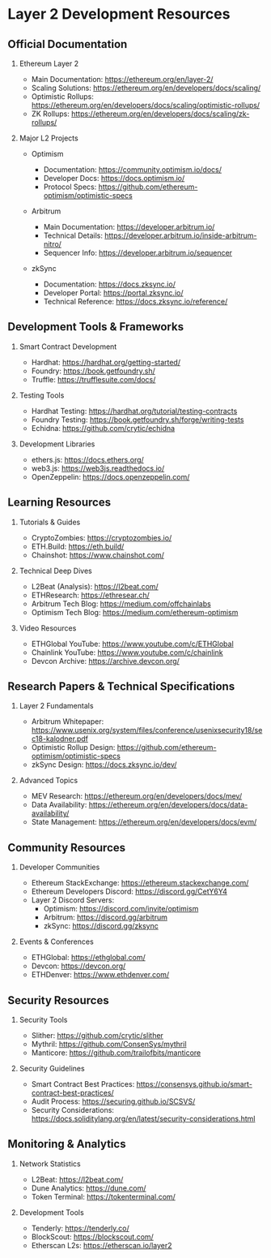 # Layer 2 Development Resources

## Official Documentation
1. Ethereum Layer 2
   - Main Documentation: https://ethereum.org/en/layer-2/
   - Scaling Solutions: https://ethereum.org/en/developers/docs/scaling/
   - Optimistic Rollups: https://ethereum.org/en/developers/docs/scaling/optimistic-rollups/
   - ZK Rollups: https://ethereum.org/en/developers/docs/scaling/zk-rollups/

2. Major L2 Projects
   - Optimism
     * Documentation: https://community.optimism.io/docs/
     * Developer Docs: https://docs.optimism.io/
     * Protocol Specs: https://github.com/ethereum-optimism/optimistic-specs
   
   - Arbitrum
     * Main Documentation: https://developer.arbitrum.io/
     * Technical Details: https://developer.arbitrum.io/inside-arbitrum-nitro/
     * Sequencer Info: https://developer.arbitrum.io/sequencer
   
   - zkSync
     * Documentation: https://docs.zksync.io/
     * Developer Portal: https://portal.zksync.io/
     * Technical Reference: https://docs.zksync.io/reference/

## Development Tools & Frameworks
1. Smart Contract Development
   - Hardhat: https://hardhat.org/getting-started/
   - Foundry: https://book.getfoundry.sh/
   - Truffle: https://trufflesuite.com/docs/

2. Testing Tools
   - Hardhat Testing: https://hardhat.org/tutorial/testing-contracts
   - Foundry Testing: https://book.getfoundry.sh/forge/writing-tests
   - Echidna: https://github.com/crytic/echidna

3. Development Libraries
   - ethers.js: https://docs.ethers.org/
   - web3.js: https://web3js.readthedocs.io/
   - OpenZeppelin: https://docs.openzeppelin.com/

## Learning Resources
1. Tutorials & Guides
   - CryptoZombies: https://cryptozombies.io/
   - ETH.Build: https://eth.build/
   - Chainshot: https://www.chainshot.com/

2. Technical Deep Dives
   - L2Beat (Analysis): https://l2beat.com/
   - ETHResearch: https://ethresear.ch/
   - Arbitrum Tech Blog: https://medium.com/offchainlabs
   - Optimism Tech Blog: https://medium.com/ethereum-optimism

3. Video Resources
   - ETHGlobal YouTube: https://www.youtube.com/c/ETHGlobal
   - Chainlink YouTube: https://www.youtube.com/c/chainlink
   - Devcon Archive: https://archive.devcon.org/

## Research Papers & Technical Specifications
1. Layer 2 Fundamentals
   - Arbitrum Whitepaper: https://www.usenix.org/system/files/conference/usenixsecurity18/sec18-kalodner.pdf
   - Optimistic Rollup Design: https://github.com/ethereum-optimism/optimistic-specs
   - zkSync Design: https://docs.zksync.io/dev/

2. Advanced Topics
   - MEV Research: https://ethereum.org/en/developers/docs/mev/
   - Data Availability: https://ethereum.org/en/developers/docs/data-availability/
   - State Management: https://ethereum.org/en/developers/docs/evm/

## Community Resources
1. Developer Communities
   - Ethereum StackExchange: https://ethereum.stackexchange.com/
   - Ethereum Developers Discord: https://discord.gg/CetY6Y4
   - Layer 2 Discord Servers:
     * Optimism: https://discord.com/invite/optimism
     * Arbitrum: https://discord.gg/arbitrum
     * zkSync: https://discord.gg/zksync

2. Events & Conferences
   - ETHGlobal: https://ethglobal.com/
   - Devcon: https://devcon.org/
   - ETHDenver: https://www.ethdenver.com/

## Security Resources
1. Security Tools
   - Slither: https://github.com/crytic/slither
   - Mythril: https://github.com/ConsenSys/mythril
   - Manticore: https://github.com/trailofbits/manticore

2. Security Guidelines
   - Smart Contract Best Practices: https://consensys.github.io/smart-contract-best-practices/
   - Audit Process: https://securing.github.io/SCSVS/
   - Security Considerations: https://docs.soliditylang.org/en/latest/security-considerations.html

## Monitoring & Analytics
1. Network Statistics
   - L2Beat: https://l2beat.com/
   - Dune Analytics: https://dune.com/
   - Token Terminal: https://tokenterminal.com/

2. Development Tools
   - Tenderly: https://tenderly.co/
   - BlockScout: https://blockscout.com/
   - Etherscan L2s: https://etherscan.io/layer2